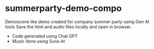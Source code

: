 # summerparty-demo-compo
Demoscene like demo created for company summer party using Gen AI tools
Save the html and audio files locally and open in browser.

- Code generated using Chat GPT 
- Music done using Suno AI
